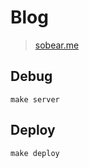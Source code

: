 # Blog

> [sobear.me](http://sobear.me)

## Debug

```
make server
```

## Deploy

```
make deploy
```


